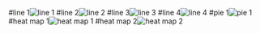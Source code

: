 #line 1![line 1](https://user-images.githubusercontent.com/66158849/156535666-bcf2a3f1-5929-4886-bc71-d7482f7ef926.png)
#line 2![line 2](https://user-images.githubusercontent.com/66158849/156535679-3b1ebdb7-988c-40df-962b-d9c0ff2eb964.png)
#line 3![line 3](https://user-images.githubusercontent.com/66158849/156535688-349dbb18-a419-4059-b76e-981d5c077f6f.png)
#line 4![line 4](https://user-images.githubusercontent.com/66158849/156535696-cd4cd935-06fc-4514-bd9a-add2f384923c.png)
#pie 1![pie 1](https://user-images.githubusercontent.com/66158849/156535702-28e5cbc4-648d-4429-810e-5de87f9bc0fa.png)
#heat map 1![heat map 1](https://user-images.githubusercontent.com/66158849/156535422-4821050b-3b20-42ed-bda7-ee4b3bf6d389.png)
#heat map 2![heat map 2](https://user-images.githubusercontent.com/66158849/156535648-8597e642-8315-41ab-a803-8dad5ebc73d7.png)
